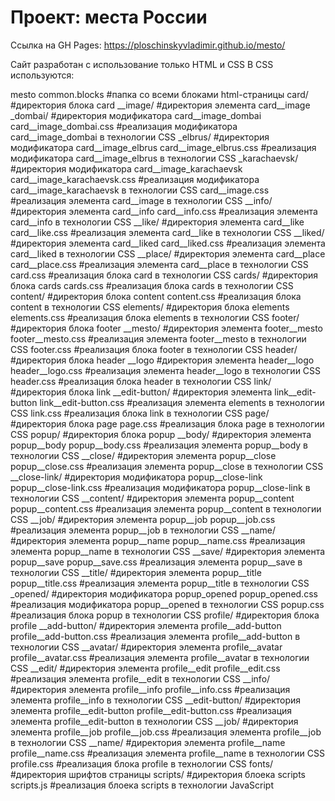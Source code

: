 # Проект: места России
Ссылка на GH Pages: https://ploschinskyvladimir.github.io/mesto/

Сайт разработан с использование только HTML и CSS
В CSS используются:

mesto
    common.blocks                                         #папка со всеми блоками html-страницы
        card/                                             #директория блока card
            __image/                                      #директория элемента card__image
                _dombai/                                   #директория модификатора card__image_dombai
                    card__image_dombai.css                 #реализация модификатора card__image_dombai в технологии CSS
                _elbrus/                                   #директория модификатора card__image_elbrus
                    card__image_elbrus.css                 #реализация модификатора card__image_elbrus в технологии CSS
                _karachaevsk/                              #директория модификатора card__image_karachaevsk
                    card__image_karachaevsk.css            #реализация модификатора card__image_karachaevsk в технологии CSS
                card__image.css                            #реализация элемента card__image в технологии CSS
            __info/                                        #директория элемента card__info
                card__info.css                             #реализация элемента card__info в технологии CSS
            __like/                                        #директория элемента card__like
                card__like.css                             #реализация элемента card__like в технологии CSS
            __liked/                                       #директория элемента card__liked
                card__liked.css                            #реализация элемента card__liked в технологии CSS
            __place/                                       #директория элемента card__place
                card__place.css                            #реализация элемента card__place в технологии CSS
            card.css                                       #реализация блока card в технологии CSS
        cards/                                             #директория блока cards
            cards.css                                      #реализация блока cards в технологии CSS
        content/                                           #директория блока content
            content.css                                    #реализация блока content в технологии CSS
         elements/                                         #директория блока elements
            elements.css                                   #реализация блока elements в технологии CSS
        footer/                                            #директория блока footer
            __mesto/                                       #директория элемента footer__mesto
                footer__mesto.css                          #реализация элемента footer__mesto в технологии CSS
            footer.css                                     #реализация блока footer в технологии CSS
        header/                                            #директория блока header
            __logo                                         #директория элемента header__logo
                header__logo.css                           #реализация элемента header__logo в технологии CSS
            header.css                                     #реализация блока header в технологии CSS
        link/                                              #директория блока link
            __edit-button/                                 #директория элемента link__edit-button
                link__edit-button.css                      #реализация элемента elements в технологии CSS
            link.css                                       #реализация блока link в технологии CSS
        page/                                              #директория блока page
            page.css                                       #реализация блока page в технологии CSS
        popup/                                             #директория блока popup
            __body/                                        #директория элемента popup__body
                popup__body.css                            #реализация элемента popup__body в технологии CSS
            __close/                                       #директория элемента popup__close
                popup__close.css                           #реализация элемента popup__close в технологии CSS
            __close-link/                                  #директория модификатора popup__close-link
                popup__close-link.css                      #реализация модификатора popup__close-link в технологии CSS
            __content/                                     #директория элемента popup__content
                popup__content.css                         #реализация элемента popup__content в технологии CSS
            __job/                                      #директория элемента popup__job
                popup__job.css                         #реализация элемента popup__job в технологии CSS
            __name/                                     #директория элемента popup__name
                popup__name.css                        #реализация элемента popup__name в технологии CSS
            __save/                                        #директория элемента popup__save
                popup__save.css                            #реализация элемента popup__save в технологии CSS
            __title/                                       #директория элемента popup__title
                popup__title.css                           #реализация элемента popup__title в технологии CSS
            _opened/                                       #директория модификатора popup_opened
                popup_opened.css                           #реализация модификатора popup__opened в технологии CSS
            popup.css                                      #реализация блока popup в технологии CSS
        profile/                                           #директория блока profile
            __add-button/                                  #директория элемента profile__add-button
                profile__add-button.css                    #реализация элемента profile__add-button в технологии CSS
            __avatar/                                      #директория элемента profile__avatar
                profile__avatar.css                        #реализация элемента profile__avatar в технологии CSS
            __edit/                                        #директория элемента profile__edit
                profile__edit.css                          #реализация элемента profile__edit в технологии CSS
            __info/                                        #директория элемента profile__info
                profile__info.css                          #реализация элемента profile__info в технологии CSS
            __edit-button/                                 #директория элемента profile__edit-button
                profile__edit-button.css                   #реализация элемента profile__edit-button в технологии CSS
            __job/                                         #директория элемента profile__job
                profile__job.css                           #реализация элемента profile__job в технологии CSS
            __name/                                        #директория элемента profile__name
                profile__name.css                          #реализация элемента profile__name в технологии CSS
            profile.css                                    #реализация блока profile в технологии CSS
        fonts/                                             #директория шрифтов страницы
        scripts/                                           #директория блоека scripts
            scripts.js                                     #реализация блоека scripts в технологии JavaScript
            
        